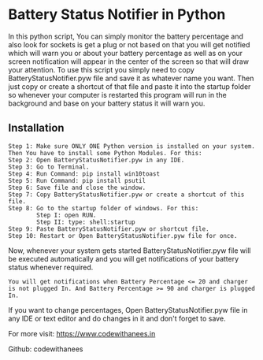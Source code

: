 # Battery Status Notifier in Python

In this python script, You can simply monitor the battery percentage and also look for sockets is get a plug or not based on that you will get notified which will warn you or about your battery percentage as well as on your screen notification will appear in the center of the screen so that will draw your attention.
To use this script you simply need to copy BatteryStatusNotifier.pyw file and save it as whatever name you want. Then just copy or create a shortcut of that file and paste it into the startup folder so whenever your computer is restarted this program will run in the background and base on your battery status it will warn you.

## Installation

```
Step 1: Make sure ONLY ONE Python version is installed on your system.
Then You have to install some Python Modules. For this:
Step 2: Open BatteryStatusNotifier.pyw in any IDE.
Step 3: Go to Terminal.
Step 4: Run Command: pip install win10toast
Step 5: Run Command: pip install psutil
Step 6: Save file and close the window.
Step 7: Copy BatteryStatusNotifier.pyw or create a shortcut of this file.
Step 8: Go to the startup folder of windows. For this:
        Step I: open RUN.
        Step II: type: shell:startup
Step 9: Paste BatteryStatusNotifier.pyw or shortcut file.
Step 10: Restart or Open BatteryStatusNotifier.pyw file for once.
```

Now, whenever your system gets started BatteryStatusNotifier.pyw file will be executed automatically and you will get notifications of your battery status whenever required.

`You will get notifications when Battery Percentage <= 20 and charger is not plugged In. And Battery Percentage >= 90 and charger is plugged In.`

If you want to change percentages, Open BatteryStatusNotifier.pyw
file in any IDE or text editor and do changes in it and don't forget to save.

For more visit:
https://www.codewithanees.in

Github:
codewithanees
